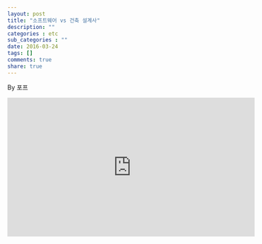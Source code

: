 ```yaml
---
layout: post
title: "소프트웨어 vs 건축 설계사"
description: ""
categories : etc
sub_categories : ""
date: 2016-03-24
tags: []
comments: true
share: true
---
```


By 포프

<iframe width="560" height="315" src="https://www.youtube.com/embed/0BoSW7a9BNE?rel=0&amp;controls=0&amp;showinfo=0" frameborder="0" allow="autoplay; encrypted-media" allowfullscreen></iframe>
